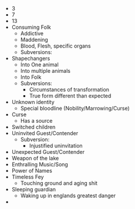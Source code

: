 - 3
- 7
- 13
- Consuming Folk
	- Addictive
	- Maddening
	- Blood, Flesh, specific organs
	- Subversions:
- Shapechangers
	- Into One animal
	- Into multiple animals
	- Into Folk
	- Subversions:
		- Circumstances of transformation
		- True form different than expected
- Unknown identity
	- Special bloodline (Nobility/Marrowing/Curse)
- Curse
	- Has a source
- Switched children
- Uninvited Guest/Contender
	- Subversion:
		- Injustified uninvitation
- Unexpected Guest/Contender
- Weapon of the lake
- Enthralling Music/Song
- Power of Names
- Timeless Fey
	- Touching ground and aging shit
- Sleeping guardian
	- Waking up in englands greatest danger
- 